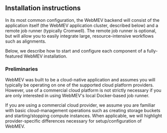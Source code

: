 ## Installation instructions

In its most common configuration, the WebMEV backend will consist of the application itself (the WebMEV application cluster, described below) and a remote job runner (typically Cromwell). The remote job runner is optional, but will allow you to easily integrate large, resource-intensive workflows such as alignments.

Below, we describe how to start and configure each component of a fully-featured WebMEV installation.

### Preliminaries

WebMEV was built to be a cloud-native application and assumes you will typically be operating on one of the supported cloud platform providers. However, use of a commercial cloud platform is not strictly necessary if you are only interested in using WebMEV's local Docker-based job runner.

If you are using a commercial cloud provider, we assume you are familiar with basic cloud-management operations such as creating storage buckets and starting/stopping compute instances. When applicable, we will highlight provider-specific differences necessary for setup/configuration of WebMEV.